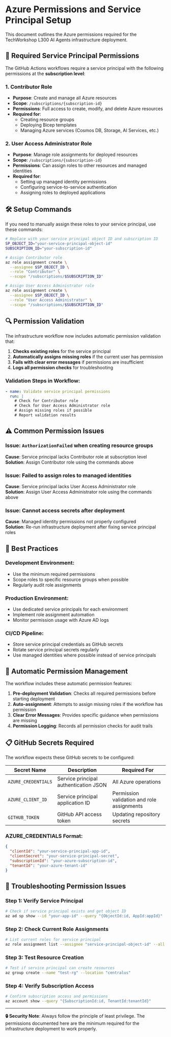 # Azure Permissions and Service Principal Setup

This document outlines the Azure permissions required for the TechWorkshop L300 AI Agents infrastructure deployment.

## 🔐 Required Service Principal Permissions

The GitHub Actions workflows require a service principal with the following permissions at the **subscription level**:

### **1. Contributor Role**
- **Purpose**: Create and manage all Azure resources
- **Scope**: `/subscriptions/{subscription-id}`
- **Permissions**: Full access to create, modify, and delete Azure resources
- **Required for**:
  - Creating resource groups
  - Deploying Bicep templates
  - Managing Azure services (Cosmos DB, Storage, AI Services, etc.)

### **2. User Access Administrator Role**
- **Purpose**: Manage role assignments for deployed resources
- **Scope**: `/subscriptions/{subscription-id}`
- **Permissions**: Can assign roles to other resources and managed identities
- **Required for**:
  - Setting up managed identity permissions
  - Configuring service-to-service authentication
  - Assigning roles to deployed applications

## 🛠️ Setup Commands

If you need to manually assign these roles to your service principal, use these commands:

```bash
# Replace with your service principal object ID and subscription ID
SP_OBJECT_ID="your-service-principal-object-id"
SUBSCRIPTION_ID="your-subscription-id"

# Assign Contributor role
az role assignment create \
  --assignee $SP_OBJECT_ID \
  --role "Contributor" \
  --scope "/subscriptions/$SUBSCRIPTION_ID"

# Assign User Access Administrator role
az role assignment create \
  --assignee $SP_OBJECT_ID \
  --role "User Access Administrator" \
  --scope "/subscriptions/$SUBSCRIPTION_ID"
```

## 🔍 Permission Validation

The infrastructure workflow now includes automatic permission validation that:

1. **Checks existing roles** for the service principal
2. **Automatically assigns missing roles** if the current user has permission
3. **Fails with clear error messages** if permissions are insufficient
4. **Logs all permission checks** for troubleshooting

### **Validation Steps in Workflow**:
```yaml
- name: Validate service principal permissions
  run: |
    # Check for Contributor role
    # Check for User Access Administrator role  
    # Assign missing roles if possible
    # Report validation results
```

## ⚠️ Common Permission Issues

### **Issue**: `AuthorizationFailed` when creating resource groups
**Cause**: Service principal lacks Contributor role at subscription level  
**Solution**: Assign Contributor role using the commands above

### **Issue**: Failed to assign roles to managed identities
**Cause**: Service principal lacks User Access Administrator role  
**Solution**: Assign User Access Administrator role using the commands above

### **Issue**: Cannot access secrets after deployment
**Cause**: Managed identity permissions not properly configured  
**Solution**: Re-run infrastructure deployment after fixing service principal roles

## 🎯 Best Practices

### **Development Environment**:
- Use the minimum required permissions
- Scope roles to specific resource groups when possible
- Regularly audit role assignments

### **Production Environment**:
- Use dedicated service principals for each environment
- Implement role assignment automation
- Monitor permission usage with Azure AD logs

### **CI/CD Pipeline**:
- Store service principal credentials as GitHub secrets
- Rotate service principal secrets regularly
- Use managed identities where possible instead of service principals

## 🔄 Automatic Permission Management

The workflow includes these automatic permission features:

1. **Pre-deployment Validation**: Checks all required permissions before starting deployment
2. **Auto-assignment**: Attempts to assign missing roles if the workflow has permission
3. **Clear Error Messages**: Provides specific guidance when permissions are missing
4. **Permission Logging**: Records all permission checks for audit trails

## 📋 GitHub Secrets Required

The workflow expects these GitHub secrets to be configured:

| Secret Name | Description | Required For |
|-------------|-------------|--------------|
| `AZURE_CREDENTIALS` | Service principal authentication JSON | All Azure operations |
| `AZURE_CLIENT_ID` | Service principal application ID | Permission validation and role assignments |
| `GITHUB_TOKEN` | GitHub API access token | Updating repository secrets |

### **AZURE_CREDENTIALS Format**:
```json
{
  "clientId": "your-service-principal-app-id",
  "clientSecret": "your-service-principal-secret", 
  "subscriptionId": "your-azure-subscription-id",
  "tenantId": "your-azure-tenant-id"
}
```

## 🚨 Troubleshooting Permission Issues

### **Step 1: Verify Service Principal**
```bash
# Check if service principal exists and get object ID
az ad sp show --id "your-app-id" --query "{ObjectId:id, AppId:appId}"
```

### **Step 2: Check Current Role Assignments**
```bash
# List current roles for service principal
az role assignment list --assignee "service-principal-object-id" --all
```

### **Step 3: Test Resource Creation**
```bash
# Test if service principal can create resources
az group create --name "test-rg" --location "centralus"
```

### **Step 4: Verify Subscription Access**
```bash
# Confirm subscription access and permissions
az account show --query "{SubscriptionId:id, TenantId:tenantId}"
```

---

**🔒 Security Note**: Always follow the principle of least privilege. The permissions documented here are the minimum required for the infrastructure deployment to work properly.